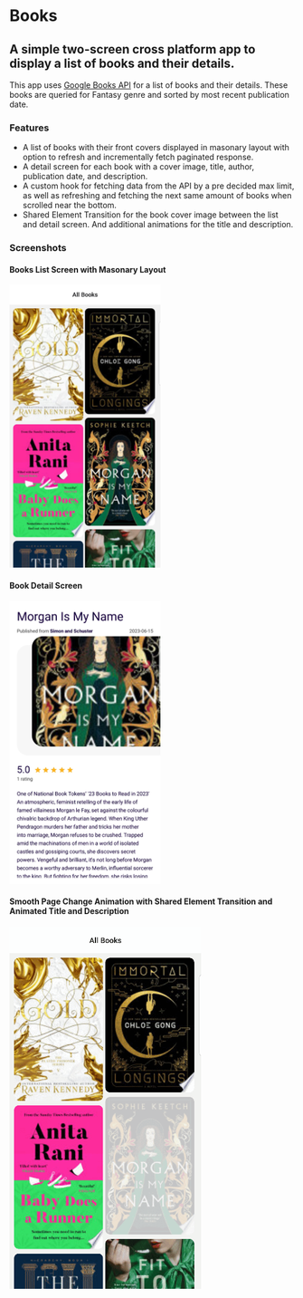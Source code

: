 # Books
## A simple two-screen cross platform app to display a list of books and their details.

This app uses [Google Books API](https://www.googleapis.com/books/v1/) for a list of books and their details. These books are queried for Fantasy genre and sorted by most recent publication date.

### Features
- A list of books with their front covers displayed in masonary layout with option to refresh and incrementally fetch paginated response.
- A detail screen for each book with a cover image, title, author, publication date, and description.
- A custom hook for fetching data from the API by a pre decided max limit, as well as refreshing and fetching the next same amount of books when scrolled near the bottom.
- Shared Element Transition for the book cover image between the list and detail screen. And additional animations for the title and description.

### Screenshots
#### Books List Screen with Masonary Layout
<img src="./screenshots/books-list.jpg" alt="Books List Screen" height="500" width="auto" />

#### Book Detail Screen
<img src="./screenshots/book-detail.jpg" alt="Book Details Screen" height="500" width="auto" />

#### Smooth Page Change Animation with Shared Element Transition and Animated Title and Description
![Shared Element Transition](/screenshots/shared-element.gif "Shared Element Transition")
